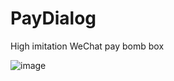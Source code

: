 # PayDialog
High imitation WeChat pay bomb box  

 ![image](http://upload-images.jianshu.io/upload_images/3794407-26121ade2bae419f.png?imageMogr2/auto-orient/strip%7CimageView2/2/w/1240)
